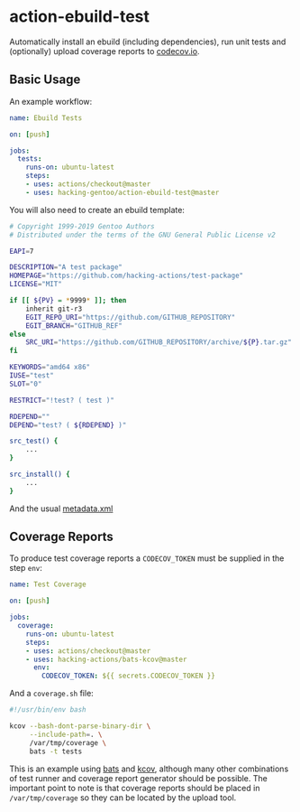 # action-ebuild-test

Automatically install an ebuild (including dependencies), run unit tests and (optionally) upload 
coverage reports to [codecov.io](https://codecov.io/).

## Basic Usage

An example workflow:

```yaml
name: Ebuild Tests

on: [push]

jobs:
  tests:
    runs-on: ubuntu-latest
    steps:
    - uses: actions/checkout@master
    - uses: hacking-gentoo/action-ebuild-test@master
```

You will also need to create an ebuild template:

```bash
# Copyright 1999-2019 Gentoo Authors
# Distributed under the terms of the GNU General Public License v2

EAPI=7

DESCRIPTION="A test package"
HOMEPAGE="https://github.com/hacking-actions/test-package"
LICENSE="MIT"

if [[ ${PV} = *9999* ]]; then
    inherit git-r3
    EGIT_REPO_URI="https://github.com/GITHUB_REPOSITORY"
    EGIT_BRANCH="GITHUB_REF"
else
    SRC_URI="https://github.com/GITHUB_REPOSITORY/archive/${P}.tar.gz"
fi

KEYWORDS="amd64 x86"
IUSE="test"
SLOT="0"

RESTRICT="!test? ( test )"

RDEPEND=""
DEPEND="test? ( ${RDEPEND} )"

src_test() {
    ...
}

src_install() {
    ...
}
```

And the usual [metadata.xml](https://devmanual.gentoo.org/ebuild-writing/misc-files/metadata/index.html)

## Coverage Reports

To produce test coverage reports a `CODECOV_TOKEN` must be supplied in the step `env`:

```yaml
name: Test Coverage

on: [push]

jobs:
  coverage:
    runs-on: ubuntu-latest
    steps:
    - uses: actions/checkout@master
    - uses: hacking-actions/bats-kcov@master
      env:
        CODECOV_TOKEN: ${{ secrets.CODECOV_TOKEN }}
```

And a `coverage.sh` file:

```bash
#!/usr/bin/env bash

kcov --bash-dont-parse-binary-dir \
     --include-path=. \
     /var/tmp/coverage \
     bats -t tests
```

This is an example using [bats](https://github.com/bats-core/bats-core) and 
[kcov](https://github.com/SimonKagstrom/kcov), although many other combinations of test runner and 
coverage report generator should be possible. The important point to note is that coverage reports
should be placed in `/var/tmp/coverage` so they can be located by the upload tool.
